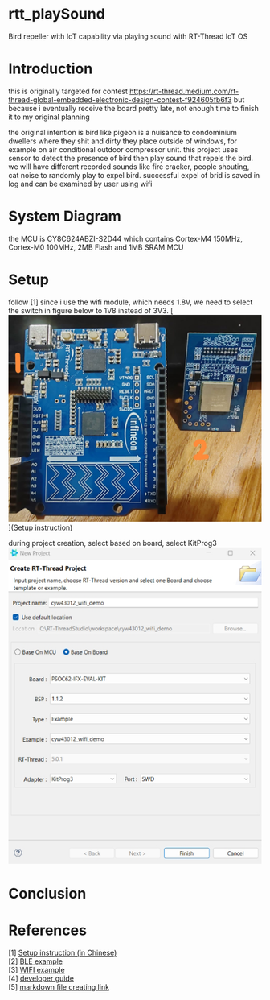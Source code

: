 # rtt_playSound
Bird repeller with IoT capability via playing sound with RT-Thread IoT OS

# Introduction

this is originally targeted for contest https://rt-thread.medium.com/rt-thread-global-embedded-electronic-design-contest-f924605fb6f3
but because i eventually receive the board pretty late, not enough time to finish it to my original planning

the original intention is 
bird like pigeon is a nuisance to condominium dwellers where they shit and dirty they place outside of windows, for example on air conditional outdoor compressor unit. this project uses sensor to detect the presence of bird then play sound that repels the bird. we will have different recorded sounds like fire cracker, people shouting, cat noise to randomly play to expel bird. successful expel of brid is saved in log and can be examined by user using wifi

# System Diagram

the MCU is CY8C624ABZI-S2D44 which contains Cortex-M4 150MHz, Cortex-M0 100MHz, 2MB Flash and 1MB SRAM MCU

# Setup
follow [1] 
since i use the wifi module, which needs 1.8V, we need to select the switch in figure below to 1V8 instead of 3V3.
[![1.8V selection](/images/PSoC6-062S2.jpg)]([Setup instruction](https://www.rt-thread.org/document/site/#/rt-thread-version/rt-thread-standard/hw-board/ifx-eval-kit/ifx-eval-kit))

during project creation, select based on board, select KitProg3
![project creation](/images/PSoC6-062S2-project-creation.jpg)

# Conclusion

# References
[1] [Setup instruction (in Chinese)](https://www.rt-thread.org/document/site/#/rt-thread-version/rt-thread-standard/hw-board/ifx-eval-kit/ifx-eval-kit)\
[2] [BLE example](https://github.com/RT-Thread-Studio/sdk-bsp-cy8c624-infineon-evaluationkit/tree/main/projects/cyw43012_ble_demo)\
[3] [WIFI example](https://club.rt-thread.org/ask/article/74bb091d04751d5a.html)\
[4] [developer guide](https://docs.qq.com/doc/DZmpvR0xocFpVVGhQ)\
[5] [markdown file creating link](https://anvilproject.org/guides/content/creating-links)
